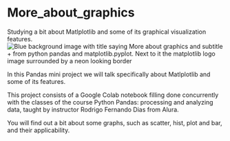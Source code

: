 # More_about_graphics
Studying a bit about Matlplotlib and some of its graphical visualization features.
![Blue background image with title saying More about graphics and subtitle + from python pandas and matplotlib.pyplot. Next to it the matplotlib logo image surrounded by a neon looking border](https://user-images.githubusercontent.com/102270053/179421793-bef8cec8-4d57-49e6-a4fa-8ae180644ae9.png)

In this Pandas mini project we will talk specifically about Matlplotlib and some of its features. 

This project consists of a Google Colab notebook filling done concurrently with the classes of the course Python Pandas: processing and analyzing data, taught by instructor Rodrigo Fernando Dias from Alura.

You will find out a bit about some graphs, such as scatter, hist, plot and bar, and their applicability.
